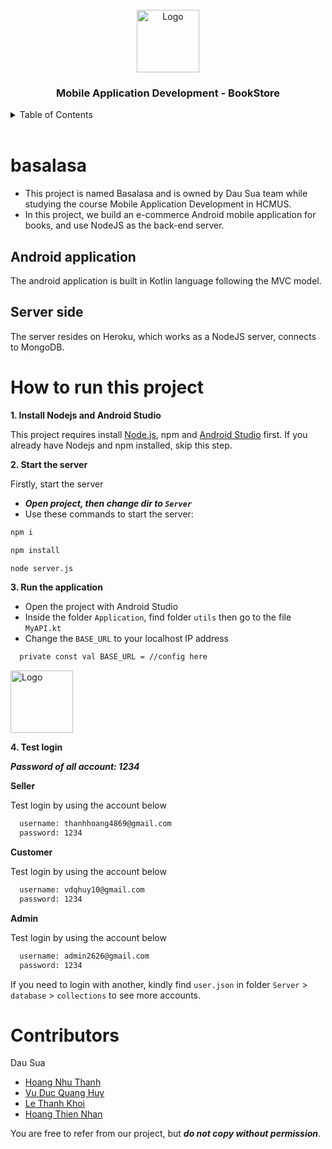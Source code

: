 <!-- PROJECT LOGO -->
<br />
<div align="center">
  <a href="https://github.com/thanhhoang4869/basalasa">
    <img src="https://i.imgur.com/W3hAQxg.png" alt="Logo" width="100" height="100">
  </a>

  <h3 align="center">Mobile Application Development - BookStore</h3>
</div>

<!-- TABLE OF CONTENTS -->
<details>
  <summary>Table of Contents</summary>
  <ol>
    <li>
      <a href="#basalasa">basalasa</a>
    </li>
    <li>
      <a href="#how-to-run-this-project">How to run this project</a>
    </li>
    <li>
      <a href="#contributors">Contributors</a>
    </li>
  </ol>
</details>

<br/>

# basalasa

- This project is named Basalasa and is owned by Dau Sua team while studying the course Mobile Application Development in HCMUS. 
- In this project, we build an e-commerce Android mobile application for books, and use NodeJS as the back-end server.

## Android application
The android application is built in Kotlin language following the MVC model.

## Server side
The server resides on Heroku, which works as a NodeJS server, connects to MongoDB.

# How to run this project

**1. Install Nodejs and Android Studio**

This project requires install [Node.js](https://nodejs.org/), npm and [Android Studio](https://developer.android.com/) first. If you already have Nodejs and npm installed, skip this step.


**2. Start the server**

Firstly, start the server
- ***Open project, then change dir to ```Server```***
- Use these commands to start the server:
```sh
npm i
```
```sh
npm install
```
```sh
node server.js
```

**3. Run the application**
- Open the project with Android Studio
- Inside the folder ```Application```, find folder ```utils``` then go to the file ```MyAPI.kt```
- Change the ```BASE_URL``` to your localhost IP address
```sh
  private const val BASE_URL = //config here
```

<a href="#">
    <img src="https://i.imgur.com/YFMcPzN.png" alt="Logo" width="100" height="100">
  </a>


**4. Test login**

***Password of all account: 1234***

**Seller**

Test login by using the account below
```sh
  username: thanhhoang4869@gmail.com
  password: 1234
```

**Customer**

Test login by using the account below
```sh
  username: vdqhuy10@gmail.com
  password: 1234
```

**Admin**

Test login by using the account below
```sh
  username: admin2626@gmail.com
  password: 1234
```

If you need to login with another, kindly find ```user.json``` in folder ```Server``` > ```database``` > ```collections``` to see more accounts.

# Contributors

Dau Sua
- [Hoang Nhu Thanh](https://github.com/thanhhoang4869)
- [Vu Duc Quang Huy](https://github.com/19US-dominic)
- [Le Thanh Khoi](https://github.com/lethanhkhoi)
- [Hoang Thien Nhan](https://github.com/jasonhoang0621)

You are free to refer from our project, but ***do not copy without permission***.


